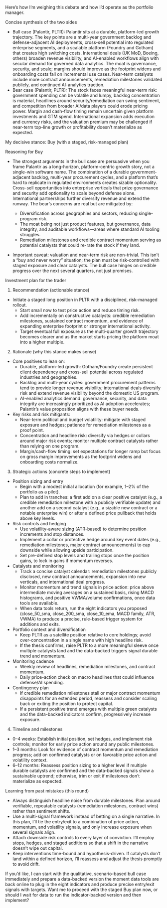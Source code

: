 Here’s how I’m weighing this debate and how I’d operate as the portfolio manager.

Concise synthesis of the two sides
- Bull case (Palantir, PLTR): Palantir sits at a durable, platform-led growth trajectory. The key points are a multi-year government backlog and defense-adjacent AI deployments, cross-sell potential into regulated enterprise segments, and a scalable platform (Foundry and Gotham) that creates high switching costs. International deals (UK MoD, Boeing, others) broaden revenue visibility, and AI-enabled workflows align with secular demand for governed data analytics. The moat is governance, security, and scale; margins should improve as the footprint widens and onboarding costs fall on incremental use cases. Near-term catalysts include more contract announcements, remediation milestones validated publicly, and continued AI-analytics traction.
- Bear case (Palantir, PLTR): The stock faces meaningful near-term risk: government spending can be volatile and lumpy, backlog concentration is material, headlines around security/remediation can swing sentiment, and competition from broader AI/data players could erode pricing power. Margin and cash-flow timing remain uncertain given platform investments and GTM spend. International expansion adds execution and currency risks, and the valuation premium may be challenged if near-term top-line growth or profitability doesn’t materialize as expected.

My decisive stance: Buy (with a staged, risk-managed plan)

Reasoning for Buy
- The strongest arguments in the bull case are persuasive when you frame Palantir as a long-horizon, platform-centric growth story, not a single-win software name. The combination of a durable government-adjacent backlog, multi-year procurement cycles, and a platform that’s hard to replicate in regulated environments creates sizable optionality. Cross-sell opportunities into enterprise verticals that prize governance and security add optionality to scale beyond defense alone. International partnerships further diversify revenue and extend the runway. The bear’s concerns are real but are mitigated by:
  - Diversification across geographies and sectors, reducing single-program risk.
  - The moat being not just product features, but governance, data integrity, and auditable workflows—areas where standard AI tooling struggles.
  - Remediation milestones and credible contract momentum serving as potential catalysts that could re-rate the stock if they land.

- Important caveat: valuation and near-term risk are non-trivial. This isn’t a “buy and never worry” situation; the plan must be risk-controlled with staged exposure and clear catalysts. The bull case hinges on credible progress over the next several quarters, not just promises.

Investment plan for the trader

1) Recommendation (actionable stance)
- Initiate a staged long position in PLTR with a disciplined, risk-managed rollout.
  - Start small now to test price action and reduce timing risk.
  - Add incrementally on constructive catalysts: credible remediation milestones, sustained contract momentum, and evidence of expanding enterprise footprint or stronger international activity.
  - Target eventual full exposure as the multi-quarter growth trajectory becomes clearer and as the market starts pricing the platform moat into a higher multiple.

2) Rationale (why this stance makes sense)
- Core positives to lean on:
  - Durable, platform-led growth: Gotham/Foundry create persistent client dependency and cross-sell potential across regulated industries and geographies.
  - Backlog and multi-year cycles: government procurement patterns tend to provide longer revenue visibility; international deals diversify risk and extend revenue visibility beyond the domestic US program.
  - AI-enabled analytics demand: governance, security, and data integrity are increasingly prioritized as AI adoption accelerates; Palantir’s value proposition aligns with these buyer needs.
- Key risks and risk mitigants:
  - Near-term political and budget volatility: mitigate with staged exposure and hedges; patience for remediation milestones as a proof point.
  - Concentration and headline risk: diversify via hedges or collars around major risk events; monitor multiple contract catalysts rather than relying on one program.
  - Margin/cash-flow timing: set expectations for longer ramp but focus on gross margin improvements as the footprint widens and onboarding costs normalize.

3) Strategic actions (concrete steps to implement)
- Position sizing and entry
  - Begin with a modest initial allocation (for example, 1–2% of the portfolio as a pilot).
  - Plan to add in tranches: a first add on a clear positive catalyst (e.g., a credible remediation milestone with a publicly verifiable update) and another add on a second catalyst (e.g., a sizable new contract or a notable enterprise win) or after a defined price pullback that holds above key levels.
- Risk controls and hedging
  - Use volatility-aware sizing (ATR-based) to determine position increments and stop distances.
  - Implement a collar or protective hedge around key event dates (e.g., remediation milestones, major contract announcements) to cap downside while allowing upside participation.
  - Set pre-defined stop levels and trailing stops once the position gains, to lock in gains if momentum reverses.
- Catalysts and monitoring
  - Track a concise catalyst calendar: remediation milestones publicly disclosed, new contract announcements, expansion into new verticals, and international deal progress.
  - Monitor momentum and trend signals in price action: price above intermediate moving averages on a sustained basis, rising MACD histograms, and positive VWMA/volume confirmations, once data tools are available.
  - When data tools return, run the eight indicators you proposed (close_50_sma, close_200_sma, close_10_ema, MACD family, ATR, VWMA) to produce a precise, rule-based trigger system for additions and exits.
- Portfolio context and diversification
  - Keep PLTR as a satellite position relative to core holdings; avoid over-concentration in a single name with high headline risk.
  - If the thesis confirms, raise PLTR to a more meaningful sleeve once multiple catalysts land and the data-backed triggers signal durable trend and momentum.
- Monitoring cadence
  - Weekly review of headlines, remediation milestones, and contract momentum.
  - Daily price-action check on macro headlines that could influence defense/AI spending.
- Contingency plan
  - If credible remediation milestones stall or major contract momentum disappoints for an extended period, reassess and consider scaling back or exiting the position to protect capital.
  - If a persistent positive trend emerges with multiple green catalysts and the data-backed indicators confirm, progressively increase exposure.

4) Timeline and milestones
- 0–4 weeks: Establish initial position, set hedges, and implement risk controls; monitor for early price action around any public milestones.
- 1–3 months: Look for evidence of contract momentum and remediation progress; add on confirmed catalysts or on favorable price action and volatility context.
- 6–12 months: Reassess position sizing to a higher level if multiple durable catalysts are confirmed and the data-backed signals show a sustainable uptrend; otherwise, trim or exit if milestones don’t materialize as expected.

Learning from past mistakes (this round)
- Always distinguish headline noise from durable milestones. Plan around verifiable, repeatable catalysts (remediation milestones, contract wins) rather than sentiment shifts.
- Use a multi-signal framework instead of betting on a single narrative. In this plan, I’ll tie the entry/exit to a combination of price action, momentum, and volatility signals, and only increase exposure when several signals align.
- Attach downside risk controls to every layer of conviction. I’ll employ stops, hedges, and staged additions so that a shift in the narrative doesn’t wipe out capital.
- Keep interventions time-bound and hypothesis-driven. If catalysts don’t land within a defined horizon, I’ll reassess and adjust the thesis promptly to avoid drift.

If you’d like, I can start with the qualitative, scenario-based bull case immediately and prepare a data-backed version the moment data tools are back online to plug in the eight indicators and produce precise entry/exit signals with targets. Want me to proceed with the staged Buy plan now, or should I wait for data to run the indicator-backed version and then implement?